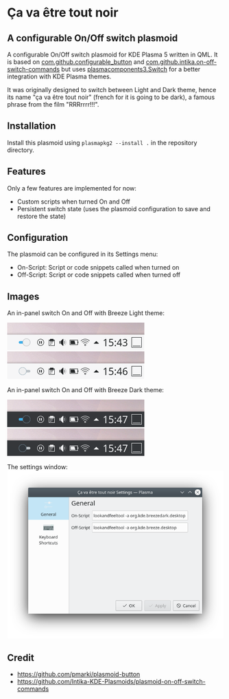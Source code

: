 # Ça va être tout noir

## A configurable On/Off switch plasmoid

A configurable On/Off switch plasmoid for KDE Plasma 5 written in QML.
It is based on [com.github.configurable_button](https://github.com/pmarki/plasmoid-button) and [com.github.intika.on-off-switch-commands](https://github.com/Intika-KDE-Plasmoids/plasmoid-on-off-switch-commands) but uses [plasmacomponents3.Switch](https://github.com/KDE/plasma-framework/blob/master/src/declarativeimports/plasmacomponents3/Switch.qml) for a better integration with KDE Plasma themes.

It was originally designed to switch between Light and Dark theme, hence its name "ça va être tout noir" (french for it is going to be dark), a famous phrase from the film "RRRrrrr!!!".

## Installation

Install this plasmoid using `plasmapkg2 --install .` in the repository directory.

## Features

Only a few features are implemented for now:
* Custom scripts when turned On and Off
* Persistent switch state (uses the plasmoid configuration to save and restore the state)

## Configuration

The plasmoid can be configured in its Settings menu:
* On-Script: Script or code snippets called when turned on
* Off-Script: Script or code snippets called when turned off

## Images

An in-panel switch On and Off with Breeze Light theme:

![](https://raw.githubusercontent.com/juliencombattelli/plasma-applet-ca-va-etre-tout-noir/master/images/in-panel_breeze-light_on.png) ![](https://raw.githubusercontent.com/juliencombattelli/plasma-applet-ca-va-etre-tout-noir/master/images/in-panel_breeze-light_off.png)

An in-panel switch On and Off with Breeze Dark theme:

![](https://raw.githubusercontent.com/juliencombattelli/plasma-applet-ca-va-etre-tout-noir/master/images/in-panel_breeze-dark_on.png) ![](https://raw.githubusercontent.com/juliencombattelli/plasma-applet-ca-va-etre-tout-noir/master/images/in-panel_breeze-dark_off.png)

The settings window:
![](https://raw.githubusercontent.com/juliencombattelli/plasma-applet-ca-va-etre-tout-noir/master/images/settings.png)

## Credit

* https://github.com/pmarki/plasmoid-button
* https://github.com/Intika-KDE-Plasmoids/plasmoid-on-off-switch-commands

